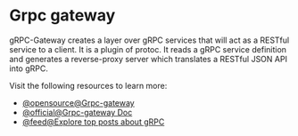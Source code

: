 # Grpc gateway

gRPC-Gateway creates a layer over gRPC services that will act as a RESTful service to a client. It is a plugin of protoc. It reads a gRPC service definition and generates a reverse-proxy server which translates a RESTful JSON API into gRPC.

Visit the following resources to learn more:

- [@opensource@Grpc-gateway](https://github.com/grpc-ecosystem/grpc-gateway/)
- [@official@Grpc-gateway Doc](https://grpc-ecosystem.github.io/grpc-gateway/)
- [@feed@Explore top posts about gRPC](https://app.daily.dev/tags/grpc?ref=roadmapsh)
